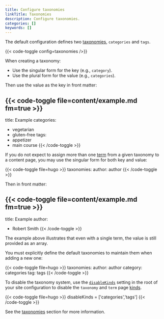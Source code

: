 ```yaml
---
title: Configure taxonomies
linkTitle: Taxonomies
description: Configure taxonomies.
categories: []
keywords: []
---
```


The default configuration defines two [taxonomies](g), `categories` and `tags`.

{{< code-toggle config=taxonomies />}}

When creating a taxonomy:

- Use the singular form for the key (e.g., `category`).
- Use the plural form for the value (e.g., `categories`).

Then use the value as the key in front matter:

{{< code-toggle file=content/example.md fm=true >}}
---
title: Example
categories:
  - vegetarian
  - gluten-free
tags:
  - appetizer
  - main course
{{< /code-toggle >}}

If you do not expect to assign more than one [term](g) from a given taxonomy to a content page, you may use the singular form for both key and value:

{{< code-toggle file=hugo >}}
taxonomies:
  author: author
{{< /code-toggle >}}

Then in front matter:

{{< code-toggle file=content/example.md fm=true >}}
---
title: Example
author:
  - Robert Smith
{{< /code-toggle >}}

The example above illustrates that even with a single term, the value is still provided as an array.

You must explicitly define the default taxonomies to maintain them when adding a new one:

{{< code-toggle file=hugo >}}
taxonomies:
  author: author
  category: categories
  tag: tags
{{< /code-toggle >}}

To disable the taxonomy system, use the [`disableKinds`] setting in the root of your site configuration to disable the `taxonomy` and `term` page [kinds](g).

{{< code-toggle file=hugo >}}
disableKinds = ['categories','tags']
{{< /code-toggle >}}

[`disableKinds`]: /configuration/all/#disablekinds

See the [taxonomies] section for more information.

[taxonomies]: /content-management/taxonomies/
